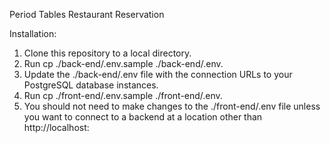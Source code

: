 Period Tables Restaurant Reservation

Installation:

1. Clone this repository to a local directory.
2. Run cp ./back-end/.env.sample ./back-end/.env.
3. Update the ./back-end/.env file with the connection URLs to your PostgreSQL database instances.
4. Run cp ./front-end/.env.sample ./front-end/.env.
5. You should not need to make changes to the ./front-end/.env file unless you want to connect to a backend at a location other than http://localhost:
